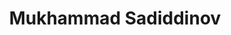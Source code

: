 ---
title: Mukhammad Sadiddinov
layout: fellow
university: xx
programming-languages: xx
description: xxxx
interests: xx
---